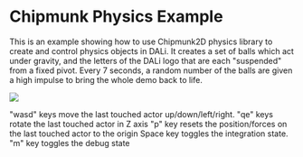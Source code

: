 # Chipmunk Physics Example

This is an example showing how to use Chipmunk2D physics library to create and control physics objects in DALi.
It creates a set of balls which act under gravity, and the letters of the DALi logo that are each "suspended" from 
a fixed pivot. Every 7 seconds, a random number of the balls are given a high impulse to bring the whole demo back
to life.

![](./chipmunk.gif)

"wasd" keys move the last touched actor up/down/left/right.
"qe" keys rotate the last touched actor in Z axis
"p" key resets the position/forces on the last touched actor to the origin
Space key toggles the integration state.
"m" key toggles the debug state
